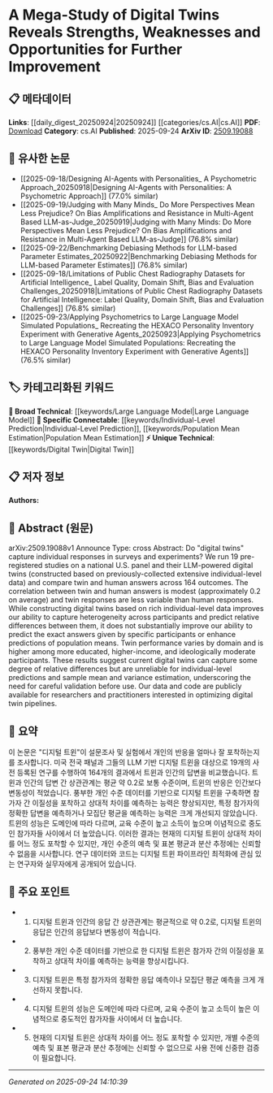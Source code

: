 <!-- KEYWORD_LINKING_METADATA:
{
  "processed_timestamp": "2025-09-24T14:10:39.233444",
  "vocabulary_version": "1.0",
  "selected_keywords": [
    "Digital Twin",
    "Large Language Model",
    "Individual-Level Prediction",
    "Population Mean Estimation"
  ],
  "rejected_keywords": [],
  "similarity_scores": {
    "Digital Twin": 0.8,
    "Large Language Model": 0.85,
    "Individual-Level Prediction": 0.77,
    "Population Mean Estimation": 0.7
  },
  "extraction_method": "AI_prompt_based",
  "budget_applied": true,
  "candidates_json": {
    "candidates": [
      {
        "surface": "digital twins",
        "canonical": "Digital Twin",
        "aliases": [
          "digital twin",
          "DT"
        ],
        "category": "unique_technical",
        "rationale": "Digital twins are central to the study and represent a unique technical concept that can be linked to similar research.",
        "novelty_score": 0.75,
        "connectivity_score": 0.65,
        "specificity_score": 0.85,
        "link_intent_score": 0.8
      },
      {
        "surface": "LLM-powered",
        "canonical": "Large Language Model",
        "aliases": [
          "LLM"
        ],
        "category": "broad_technical",
        "rationale": "LLMs are a key component in constructing digital twins, providing a strong link to the field of machine learning.",
        "novelty_score": 0.5,
        "connectivity_score": 0.9,
        "specificity_score": 0.7,
        "link_intent_score": 0.85
      },
      {
        "surface": "individual-level predictions",
        "canonical": "Individual-Level Prediction",
        "aliases": [
          "individual predictions",
          "personalized prediction"
        ],
        "category": "specific_connectable",
        "rationale": "This concept is crucial for understanding the limitations and potential of digital twins in personalized applications.",
        "novelty_score": 0.68,
        "connectivity_score": 0.72,
        "specificity_score": 0.78,
        "link_intent_score": 0.77
      },
      {
        "surface": "population means",
        "canonical": "Population Mean Estimation",
        "aliases": [
          "mean estimation",
          "population average"
        ],
        "category": "specific_connectable",
        "rationale": "Understanding population means is essential for evaluating the performance of digital twins at a macro level.",
        "novelty_score": 0.6,
        "connectivity_score": 0.7,
        "specificity_score": 0.75,
        "link_intent_score": 0.7
      }
    ],
    "ban_list_suggestions": [
      "survey",
      "experiment",
      "performance"
    ]
  },
  "decisions": [
    {
      "candidate_surface": "digital twins",
      "resolved_canonical": "Digital Twin",
      "decision": "linked",
      "scores": {
        "novelty": 0.75,
        "connectivity": 0.65,
        "specificity": 0.85,
        "link_intent": 0.8
      }
    },
    {
      "candidate_surface": "LLM-powered",
      "resolved_canonical": "Large Language Model",
      "decision": "linked",
      "scores": {
        "novelty": 0.5,
        "connectivity": 0.9,
        "specificity": 0.7,
        "link_intent": 0.85
      }
    },
    {
      "candidate_surface": "individual-level predictions",
      "resolved_canonical": "Individual-Level Prediction",
      "decision": "linked",
      "scores": {
        "novelty": 0.68,
        "connectivity": 0.72,
        "specificity": 0.78,
        "link_intent": 0.77
      }
    },
    {
      "candidate_surface": "population means",
      "resolved_canonical": "Population Mean Estimation",
      "decision": "linked",
      "scores": {
        "novelty": 0.6,
        "connectivity": 0.7,
        "specificity": 0.75,
        "link_intent": 0.7
      }
    }
  ]
}
-->

# A Mega-Study of Digital Twins Reveals Strengths, Weaknesses and Opportunities for Further Improvement

## 📋 메타데이터

**Links**: [[daily_digest_20250924|20250924]] [[categories/cs.AI|cs.AI]]
**PDF**: [Download](https://arxiv.org/pdf/2509.19088.pdf)
**Category**: cs.AI
**Published**: 2025-09-24
**ArXiv ID**: [2509.19088](https://arxiv.org/abs/2509.19088)

## 🔗 유사한 논문
- [[2025-09-18/Designing AI-Agents with Personalities_ A Psychometric Approach_20250918|Designing AI-Agents with Personalities: A Psychometric Approach]] (77.0% similar)
- [[2025-09-19/Judging with Many Minds_ Do More Perspectives Mean Less Prejudice? On Bias Amplifications and Resistance in Multi-Agent Based LLM-as-Judge_20250919|Judging with Many Minds: Do More Perspectives Mean Less Prejudice? On Bias Amplifications and Resistance in Multi-Agent Based LLM-as-Judge]] (76.8% similar)
- [[2025-09-22/Benchmarking Debiasing Methods for LLM-based Parameter Estimates_20250922|Benchmarking Debiasing Methods for LLM-based Parameter Estimates]] (76.8% similar)
- [[2025-09-18/Limitations of Public Chest Radiography Datasets for Artificial Intelligence_ Label Quality, Domain Shift, Bias and Evaluation Challenges_20250918|Limitations of Public Chest Radiography Datasets for Artificial Intelligence: Label Quality, Domain Shift, Bias and Evaluation Challenges]] (76.8% similar)
- [[2025-09-23/Applying Psychometrics to Large Language Model Simulated Populations_ Recreating the HEXACO Personality Inventory Experiment with Generative Agents_20250923|Applying Psychometrics to Large Language Model Simulated Populations: Recreating the HEXACO Personality Inventory Experiment with Generative Agents]] (76.5% similar)

## 🏷️ 카테고리화된 키워드
**🧠 Broad Technical**: [[keywords/Large Language Model|Large Language Model]]
**🔗 Specific Connectable**: [[keywords/Individual-Level Prediction|Individual-Level Prediction]], [[keywords/Population Mean Estimation|Population Mean Estimation]]
**⚡ Unique Technical**: [[keywords/Digital Twin|Digital Twin]]

## 📋 저자 정보

**Authors:** 

## 📄 Abstract (원문)

arXiv:2509.19088v1 Announce Type: cross 
Abstract: Do "digital twins" capture individual responses in surveys and experiments? We run 19 pre-registered studies on a national U.S. panel and their LLM-powered digital twins (constructed based on previously-collected extensive individual-level data) and compare twin and human answers across 164 outcomes. The correlation between twin and human answers is modest (approximately 0.2 on average) and twin responses are less variable than human responses. While constructing digital twins based on rich individual-level data improves our ability to capture heterogeneity across participants and predict relative differences between them, it does not substantially improve our ability to predict the exact answers given by specific participants or enhance predictions of population means. Twin performance varies by domain and is higher among more educated, higher-income, and ideologically moderate participants. These results suggest current digital twins can capture some degree of relative differences but are unreliable for individual-level predictions and sample mean and variance estimation, underscoring the need for careful validation before use. Our data and code are publicly available for researchers and practitioners interested in optimizing digital twin pipelines.

## 📝 요약

이 논문은 "디지털 트윈"이 설문조사 및 실험에서 개인의 반응을 얼마나 잘 포착하는지를 조사합니다. 미국 전국 패널과 그들의 LLM 기반 디지털 트윈을 대상으로 19개의 사전 등록된 연구를 수행하여 164개의 결과에서 트윈과 인간의 답변을 비교했습니다. 트윈과 인간의 답변 간 상관관계는 평균 약 0.2로 보통 수준이며, 트윈의 반응은 인간보다 변동성이 적었습니다. 풍부한 개인 수준 데이터를 기반으로 디지털 트윈을 구축하면 참가자 간 이질성을 포착하고 상대적 차이를 예측하는 능력은 향상되지만, 특정 참가자의 정확한 답변을 예측하거나 모집단 평균을 예측하는 능력은 크게 개선되지 않았습니다. 트윈의 성능은 도메인에 따라 다르며, 교육 수준이 높고 소득이 높으며 이념적으로 중도인 참가자들 사이에서 더 높았습니다. 이러한 결과는 현재의 디지털 트윈이 상대적 차이를 어느 정도 포착할 수 있지만, 개인 수준의 예측 및 표본 평균과 분산 추정에는 신뢰할 수 없음을 시사합니다. 연구 데이터와 코드는 디지털 트윈 파이프라인 최적화에 관심 있는 연구자와 실무자에게 공개되어 있습니다.

## 🎯 주요 포인트

- 1. 디지털 트윈과 인간의 응답 간 상관관계는 평균적으로 약 0.2로, 디지털 트윈의 응답은 인간의 응답보다 변동성이 적습니다.
- 2. 풍부한 개인 수준 데이터를 기반으로 한 디지털 트윈은 참가자 간의 이질성을 포착하고 상대적 차이를 예측하는 능력을 향상시킵니다.
- 3. 디지털 트윈은 특정 참가자의 정확한 응답 예측이나 모집단 평균 예측을 크게 개선하지 못합니다.
- 4. 디지털 트윈의 성능은 도메인에 따라 다르며, 교육 수준이 높고 소득이 높은 이념적으로 중도적인 참가자들 사이에서 더 높습니다.
- 5. 현재의 디지털 트윈은 상대적 차이를 어느 정도 포착할 수 있지만, 개별 수준의 예측 및 표본 평균과 분산 추정에는 신뢰할 수 없으므로 사용 전에 신중한 검증이 필요합니다.


---

*Generated on 2025-09-24 14:10:39*